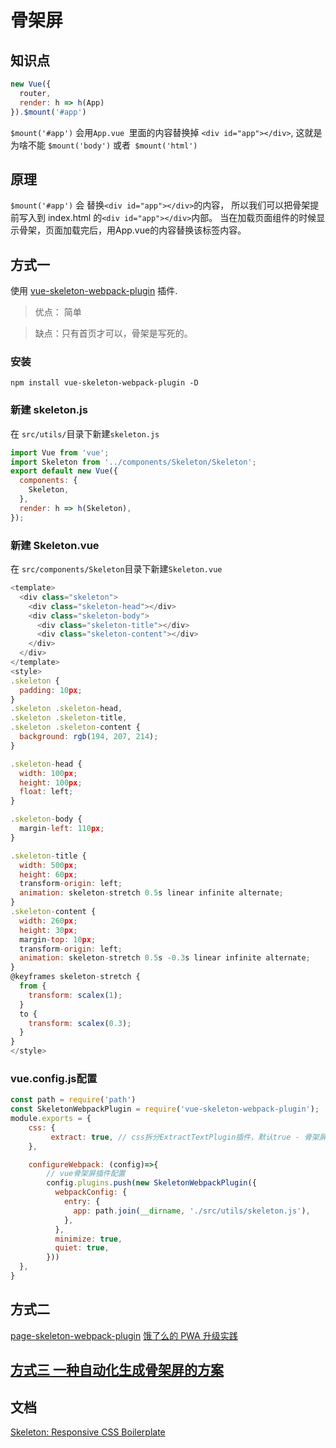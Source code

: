# 骨架屏

## 知识点

```js
new Vue({
  router,
  render: h => h(App)
}).$mount('#app')

```

`$mount('#app')` 会用`App.vue `里面的内容替换掉 `<div id="app"></div>`,
这就是为啥不能 `$mount('body')` 或者` $mount('html')`

## 原理

`$mount('#app')` 会 替换`<div id="app"></div>`的内容，
所以我们可以把骨架提前写入到 index.html 的`<div id="app"></div>`内部。
当在加载页面组件的时候显示骨架，页面加载完后，用App.vue的内容替换该标签内容。

## 方式一

使用 [vue-skeleton-webpack-plugin](https://github.com/lavas-project/vue-skeleton-webpack-plugin/blob/master/examples/vue-cli3/package.json) 插件.

> 优点： 简单

> 缺点：只有首页才可以，骨架是写死的。

### 安装
`npm install vue-skeleton-webpack-plugin -D`

### 新建 skeleton.js
在 `src/utils/`目录下新建`skeleton.js`
```js
import Vue from 'vue';
import Skeleton from '../components/Skeleton/Skeleton';
export default new Vue({
  components: {
    Skeleton,
  },
  render: h => h(Skeleton),
});
```
### 新建 Skeleton.vue

在 `src/components/Skeleton`目录下新建`Skeleton.vue`
```js
<template>
  <div class="skeleton">
    <div class="skeleton-head"></div>
    <div class="skeleton-body">
      <div class="skeleton-title"></div>
      <div class="skeleton-content"></div>
    </div>
  </div>
</template>
<style>
.skeleton {
  padding: 10px;
}
.skeleton .skeleton-head,
.skeleton .skeleton-title,
.skeleton .skeleton-content {
  background: rgb(194, 207, 214);
}

.skeleton-head {
  width: 100px;
  height: 100px;
  float: left;
}

.skeleton-body {
  margin-left: 110px;
}

.skeleton-title {
  width: 500px;
  height: 60px;
  transform-origin: left;
  animation: skeleton-stretch 0.5s linear infinite alternate;
}
.skeleton-content {
  width: 260px;
  height: 30px;
  margin-top: 10px;
  transform-origin: left;
  animation: skeleton-stretch 0.5s -0.3s linear infinite alternate;
}
@keyframes skeleton-stretch {
  from {
    transform: scalex(1);
  }
  to {
    transform: scalex(0.3);
  }
}
</style>
```
### vue.config.js配置

```js
const path = require('path')
const SkeletonWebpackPlugin = require('vue-skeleton-webpack-plugin');
module.exports = {
    css: {
         extract: true, // css拆分ExtractTextPlugin插件，默认true - 骨架屏需要为true
    },

    configureWebpack: (config)=>{
        // vue骨架屏插件配置
        config.plugins.push(new SkeletonWebpackPlugin({
          webpackConfig: {
            entry: {
              app: path.join(__dirname, './src/utils/skeleton.js'),
            },
          },
          minimize: true,
          quiet: true,
        }))
  },
}

```

## 方式二

[page-skeleton-webpack-plugin](https://github.com/ElemeFE/page-skeleton-webpack-plugin/blob/master/docs/i18n/zh_cn.md)
[饿了么的 PWA 升级实践](https://huangxuan.me/2017/07/12/upgrading-eleme-to-pwa/)

## [方式三 一种自动化生成骨架屏的方案](https://github.com/Jocs/jocs.github.io/issues/22)


## 文档
[Skeleton: Responsive CSS Boilerplate](http://getskeleton.com/)